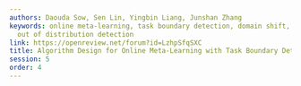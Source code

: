 ```yaml
---
authors: Daouda Sow, Sen Lin, Yingbin Liang, Junshan Zhang
keywords: online meta-learning, task boundary detection, domain shift, dynamic regret,
  out of distribution detection
link: https://openreview.net/forum?id=LzhpSfqSXC
title: Algorithm Design for Online Meta-Learning with Task Boundary Detection
session: 5
order: 4
---
```


